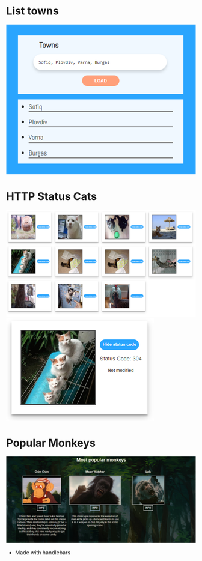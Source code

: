 # List towns
![Screenshot](screenshot1.png)
# HTTP Status Cats
![Screenshot](screenshot2.png)
![Screenshot](screenshot3.png)
# Popular Monkeys
![Screenshot](screenshot4.png)
* Made with handlebars


